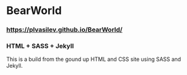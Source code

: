 # BearWorld
### https://plvasilev.github.io/BearWorld/

### HTML + SASS + Jekyll

This is a build from the gound up HTML and CSS site using SASS and Jekyll.


